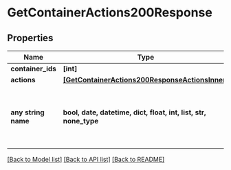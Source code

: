 # GetContainerActions200Response


## Properties
Name | Type | Description | Notes
------------ | ------------- | ------------- | -------------
**container_ids** | **[int]** |  | [optional] 
**actions** | [**[GetContainerActions200ResponseActionsInner]**](GetContainerActions200ResponseActionsInner.md) |  | [optional] 
**any string name** | **bool, date, datetime, dict, float, int, list, str, none_type** | any string name can be used but the value must be the correct type | [optional]

[[Back to Model list]](../README.md#documentation-for-models) [[Back to API list]](../README.md#documentation-for-api-endpoints) [[Back to README]](../README.md)



